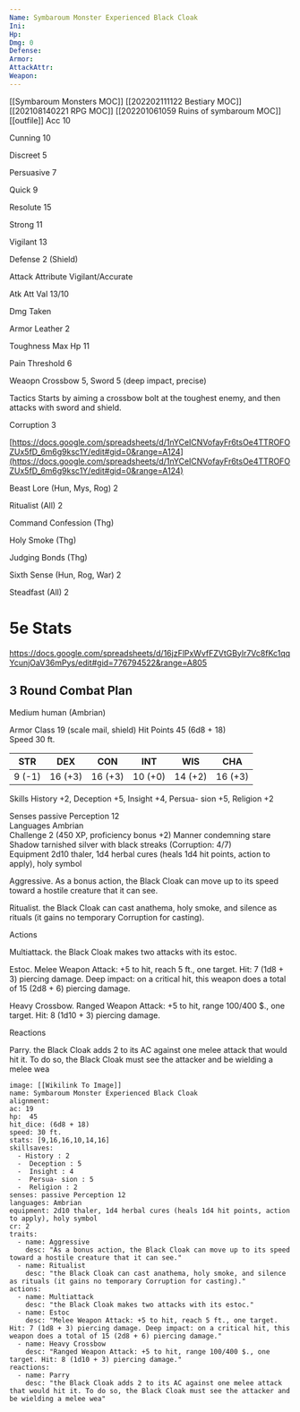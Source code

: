 ```yaml
---
Name: Symbaroum Monster Experienced Black Cloak
Ini: 
Hp: 
Dmg: 0
Defense: 
Armor: 
AttackAttr: 
Weapon: 
---
```

[[Symbaroum Monsters MOC]]
[[202202111122 Bestiary MOC]]
[[202108140221 RPG MOC]]
[[202201061059 Ruins of symbaroum MOC]]
[[outfile]]
Acc 10

Cunning 10

Discreet 5

Persuasive 7

Quick 9

Resolute 15

Strong 11

Vigilant 13

Defense 2 (Shield)

Attack Attribute Vigilant/Accurate

Atk Att Val 13/10

Dmg Taken

Armor Leather 2

Toughness Max Hp 11

Pain Threshold 6

Weaopn Crossbow 5, Sword 5 (deep impact, precise)

Tactics Starts by aiming a crossbow bolt at the toughest enemy, and then attacks with sword and shield.

Corruption 3

[https://docs.google.com/spreadsheets/d/1nYCeICNVofayFr6tsOe4TTROFOZUx5fD_6m6g9ksc1Y/edit#gid=0&range=A124](https://docs.google.com/spreadsheets/d/1nYCeICNVofayFr6tsOe4TTROFOZUx5fD_6m6g9ksc1Y/edit#gid=0&range=A124)

Beast Lore (Hun, Mys, Rog) 2

Ritualist (All) 2

Command Confession (Thg)

Holy Smoke (Thg)

Judging Bonds (Thg)

Sixth Sense (Hun, Rog, War) 2

Steadfast (All) 2

# 5e Stats 
https://docs.google.com/spreadsheets/d/16jzFlPxWvfFZVtGBylr7Vc8fKc1qqYcunjOaV36mPys/edit#gid=776794522&range=A805
## 3 Round Combat Plan
Medium human (Ambrian)

Armor Class 19 (scale mail, shield) 
Hit Points 45 (6d8 + 18)  
Speed 30 ft.

| STR    | DEX     | CON     | INT     | WIS     | CHA     |
| ------ | ------- | ------- | ------- | ------- | ------- |
| 9 (-1) | 16 (+3) | 16 (+3) | 10 (+0) | 14 (+2) | 16 (+3) |


Skills History +2, Deception +5, Insight +4, Persua- sion +5, Religion +2

Senses passive Perception 12  
Languages Ambrian  
Challenge 2 (450 XP, proficiency bonus +2) 
Manner condemning stare  
Shadow tarnished silver with black streaks (Corruption: 4/7)  
Equipment 2d10 thaler, 1d4 herbal cures (heals 1d4 hit points, action to apply), holy symbol

Aggressive. As a bonus action, the Black Cloak can move up to its speed toward a hostile creature that it can see.

Ritualist. the Black Cloak can cast anathema, holy smoke, and silence as rituals (it gains no temporary Corruption for casting).

Actions

Multiattack. the Black Cloak makes two attacks with its estoc.

Estoc. Melee Weapon Attack: +5 to hit, reach 5 ft., one target. Hit: 7 (1d8 + 3) piercing damage. Deep impact: on a critical hit, this weapon does a total of 15 (2d8 + 6) piercing damage.

Heavy Crossbow. Ranged Weapon Attack: +5 to hit, range 100/400 $., one target. Hit: 8 (1d10 + 3) piercing damage.

Reactions

Parry. the Black Cloak adds 2 to its AC against one melee attack that would hit it. To do so, the Black Cloak must see the attacker and be wielding a melee wea

```statblock
image: [[Wikilink To Image]]
name: Symbaroum Monster Experienced Black Cloak
alignment:
ac: 19
hp:  45
hit_dice: (6d8 + 18)
speed: 30 ft.
stats: [9,16,16,10,14,16]
skillsaves:
  - History : 2
  -  Deception : 5
  -  Insight : 4
  -  Persua- sion : 5
  -  Religion : 2
senses: passive Perception 12
languages: Ambrian
equipment: 2d10 thaler, 1d4 herbal cures (heals 1d4 hit points, action to apply), holy symbol
cr: 2
traits:
  - name: Aggressive
    desc: "As a bonus action, the Black Cloak can move up to its speed toward a hostile creature that it can see."
  - name: Ritualist
    desc: "the Black Cloak can cast anathema, holy smoke, and silence as rituals (it gains no temporary Corruption for casting)."
actions:
  - name: Multiattack
    desc: "the Black Cloak makes two attacks with its estoc."
  - name: Estoc
    desc: "Melee Weapon Attack: +5 to hit, reach 5 ft., one target. Hit: 7 (1d8 + 3) piercing damage. Deep impact: on a critical hit, this weapon does a total of 15 (2d8 + 6) piercing damage."
  - name: Heavy Crossbow
    desc: "Ranged Weapon Attack: +5 to hit, range 100/400 $., one target. Hit: 8 (1d10 + 3) piercing damage."
reactions:
  - name: Parry
    desc: "the Black Cloak adds 2 to its AC against one melee attack that would hit it. To do so, the Black Cloak must see the attacker and be wielding a melee wea"
```